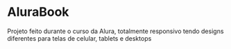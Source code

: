 # AluraBook
Projeto feito durante o curso da Alura, totalmente responsivo tendo designs diferentes para telas de celular, tablets e desktops
